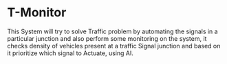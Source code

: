 
# T-Monitor

This System will try to solve Traffic problem by automating the signals in a particular junction and also perform some monitoring on the system, it checks density of vehicles present at a traffic Signal junction and based on it prioritize which signal to Actuate, using AI.






